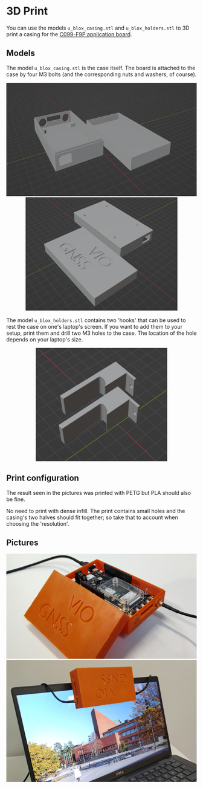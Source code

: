 # 3D Print

You can use the models `u_blox_casing.stl` and `u_blox_holders.stl` to 3D print a casing for the [C099-F9P application board](https://www.u-blox.com/en/product/c099-f9p-application-board).

## Models
The model `u_blox_casing.stl` is the case itself. The board is attached to the case by four M3 bolts (and the corresponding nuts and washers, of course).  

<p align="middle">
<img src="/assets/images/casing_up.png" height="300">
<img src="/assets/images/casing_down.png" height="300">
</p>

The model `u_blox_holders.stl` contains two 'hooks' that can be used to rest the case on one's laptop's screen. If you want to add them to your setup, print them and drill two M3 holes to the case. The location of the hole depends on your laptop's size.  

<p align="middle"><img src="/assets/images/holders.png" height="300"></p>

## Print configuration
The result seen in the pictures was printed with PETG but PLA should also be fine.  

No need to print with dense infill. The print contains small holes and the casing's two halves should fit together; so take that to account when choosing the 'resolution'.  

## Pictures
![Casing with the board inside](/assets/images/casing_pic1.jpg "Print material is orange PETG")
![Casing mounted on a laptop](/assets/images/casing_pic2.jpg "The unit can be easily mounted on a laptop")

